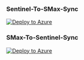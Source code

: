 
### Sentinel-To-SMax-Sync

[![Deploy to Azure](https://aka.ms/deploytoazurebutton)](https%3A%2F%2Fraw.githubusercontent.com%2FMannai-Microsoft-Solutions%2FIncident-Response-Playbooks%2Frefs%2Fheads%2Fmain%2FSMAX%2FSentinel-To-SMax-Sync%2Fazuredeploy.json%3Ftoken%3DGHSAT0AAAAAACLSDS3J7OHFC3CWH7FPYR6YZXY5QYA)

### SMax-To-Sentinel-Sync

[![Deploy to Azure](https://aka.ms/deploytoazurebutton)](https%3A%2F%2Fraw.githubusercontent.com%2FMannai-Microsoft-Solutions%2FIncident-Response-Playbooks%2Frefs%2Fheads%2Fmain%2FSMAX%2FSMax-To-Sentinel-Sync%2Fazuredeploy.json%3Ftoken%3DGHSAT0AAAAAACLSDS3IZPKHU7HHJRL2PMWWZXY5RYQ)
